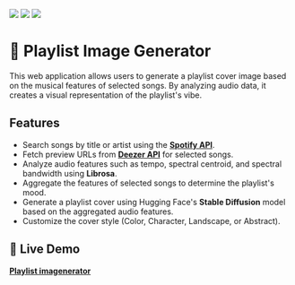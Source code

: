 <img src="https://img.shields.io/badge/Streamlit-FF4B4B?style=for-the-badge&logo=Streamlit&logoColor=white"> <img src="https://img.shields.io/badge/Spotify-1ED760?style=for-the-badge&logo=Spotify&logoColor=white"> <img src="https://img.shields.io/badge/huggingface-FFD21E?style=for-the-badge&logo=huggingface&logoColor=white">

# 🎵 Playlist Image Generator
This web application allows users to generate a playlist cover image based on the musical features of selected songs. By analyzing audio data, it creates a visual representation of the playlist's vibe.

## Features
- Search songs by title or artist using the **[Spotify API](https://developer.spotify.com/)**.
- Fetch preview URLs from **[Deezer API](https://developers.deezer.com/)** for selected songs.
- Analyze audio features such as tempo, spectral centroid, and spectral bandwidth using **Librosa**.
- Aggregate the features of selected songs to determine the playlist's mood.
- Generate a playlist cover using Hugging Face's **Stable Diffusion** model based on the aggregated audio features.
- Customize the cover style (Color, Character, Landscape, or Abstract).

## 🚀 Live Demo
**[Playlist imagenerator](https://playlistimagenerator.streamlit.app/)**
